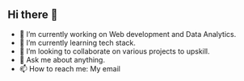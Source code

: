 ## Hi there 👋

- 🔭 I’m currently working on Web development and Data Analytics.
- 🌱 I’m currently learning tech stack.
- 👯 I’m looking to collaborate on various projects to upskill.
- 💬 Ask me about anything.
- 📫 How to reach me: My email

